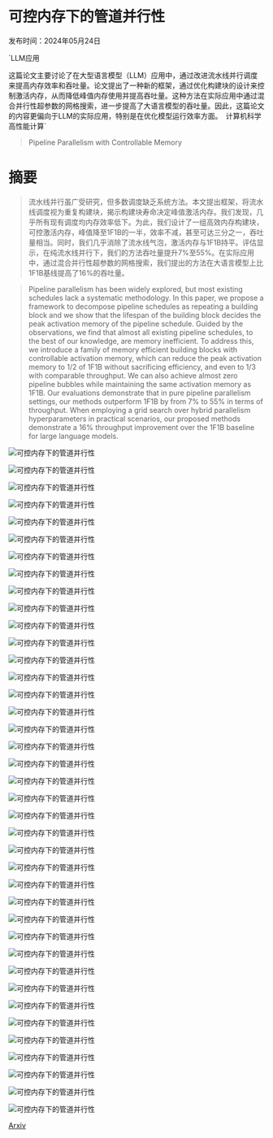 # 可控内存下的管道并行性

发布时间：2024年05月24日

`LLM应用

这篇论文主要讨论了在大型语言模型（LLM）应用中，通过改进流水线并行调度来提高内存效率和吞吐量。论文提出了一种新的框架，通过优化构建块的设计来控制激活内存，从而降低峰值内存使用并提高吞吐量。这种方法在实际应用中通过混合并行性超参数的网格搜索，进一步提高了大语言模型的吞吐量。因此，这篇论文的内容更偏向于LLM的实际应用，特别是在优化模型运行效率方面。` `计算机科学` `高性能计算`

> Pipeline Parallelism with Controllable Memory

# 摘要

> 流水线并行虽广受研究，但多数调度缺乏系统方法。本文提出框架，将流水线调度视为重复构建块，揭示构建块寿命决定峰值激活内存。我们发现，几乎所有现有调度均内存效率低下。为此，我们设计了一组高效内存构建块，可控激活内存，峰值降至1F1B的一半，效率不减，甚至可达三分之一，吞吐量相当。同时，我们几乎消除了流水线气泡，激活内存与1F1B持平。评估显示，在纯流水线并行下，我们的方法吞吐量提升7%至55%。在实际应用中，通过混合并行性超参数的网格搜索，我们提出的方法在大语言模型上比1F1B基线提高了16%的吞吐量。

> Pipeline parallelism has been widely explored, but most existing schedules lack a systematic methodology. In this paper, we propose a framework to decompose pipeline schedules as repeating a building block and we show that the lifespan of the building block decides the peak activation memory of the pipeline schedule. Guided by the observations, we find that almost all existing pipeline schedules, to the best of our knowledge, are memory inefficient. To address this, we introduce a family of memory efficient building blocks with controllable activation memory, which can reduce the peak activation memory to 1/2 of 1F1B without sacrificing efficiency, and even to 1/3 with comparable throughput. We can also achieve almost zero pipeline bubbles while maintaining the same activation memory as 1F1B. Our evaluations demonstrate that in pure pipeline parallelism settings, our methods outperform 1F1B by from 7% to 55% in terms of throughput. When employing a grid search over hybrid parallelism hyperparameters in practical scenarios, our proposed methods demonstrate a 16% throughput improvement over the 1F1B baseline for large language models.

![可控内存下的管道并行性](../../../paper_images/2405.15362/x1.png)

![可控内存下的管道并行性](../../../paper_images/2405.15362/x2.png)

![可控内存下的管道并行性](../../../paper_images/2405.15362/x3.png)

![可控内存下的管道并行性](../../../paper_images/2405.15362/x4.png)

![可控内存下的管道并行性](../../../paper_images/2405.15362/x5.png)

![可控内存下的管道并行性](../../../paper_images/2405.15362/x6.png)

![可控内存下的管道并行性](../../../paper_images/2405.15362/x7.png)

![可控内存下的管道并行性](../../../paper_images/2405.15362/x8.png)

![可控内存下的管道并行性](../../../paper_images/2405.15362/x9.png)

![可控内存下的管道并行性](../../../paper_images/2405.15362/x10.png)

![可控内存下的管道并行性](../../../paper_images/2405.15362/x11.png)

![可控内存下的管道并行性](../../../paper_images/2405.15362/x12.png)

![可控内存下的管道并行性](../../../paper_images/2405.15362/x13.png)

![可控内存下的管道并行性](../../../paper_images/2405.15362/x14.png)

![可控内存下的管道并行性](../../../paper_images/2405.15362/x15.png)

![可控内存下的管道并行性](../../../paper_images/2405.15362/x16.png)

![可控内存下的管道并行性](../../../paper_images/2405.15362/x17.png)

![可控内存下的管道并行性](../../../paper_images/2405.15362/x18.png)

![可控内存下的管道并行性](../../../paper_images/2405.15362/x19.png)

![可控内存下的管道并行性](../../../paper_images/2405.15362/x20.png)

![可控内存下的管道并行性](../../../paper_images/2405.15362/x21.png)

![可控内存下的管道并行性](../../../paper_images/2405.15362/x22.png)

![可控内存下的管道并行性](../../../paper_images/2405.15362/x23.png)

![可控内存下的管道并行性](../../../paper_images/2405.15362/x24.png)

![可控内存下的管道并行性](../../../paper_images/2405.15362/x25.png)

![可控内存下的管道并行性](../../../paper_images/2405.15362/x26.png)

![可控内存下的管道并行性](../../../paper_images/2405.15362/x27.png)

![可控内存下的管道并行性](../../../paper_images/2405.15362/x28.png)

![可控内存下的管道并行性](../../../paper_images/2405.15362/x29.png)

![可控内存下的管道并行性](../../../paper_images/2405.15362/x30.png)

![可控内存下的管道并行性](../../../paper_images/2405.15362/x31.png)

![可控内存下的管道并行性](../../../paper_images/2405.15362/x32.png)

![可控内存下的管道并行性](../../../paper_images/2405.15362/x33.png)

![可控内存下的管道并行性](../../../paper_images/2405.15362/x34.png)

![可控内存下的管道并行性](../../../paper_images/2405.15362/x35.png)

![可控内存下的管道并行性](../../../paper_images/2405.15362/x36.png)

![可控内存下的管道并行性](../../../paper_images/2405.15362/x37.png)

![可控内存下的管道并行性](../../../paper_images/2405.15362/x38.png)

![可控内存下的管道并行性](../../../paper_images/2405.15362/x39.png)

[Arxiv](https://arxiv.org/abs/2405.15362)